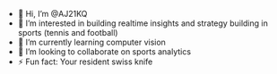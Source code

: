 - 👋 Hi, I’m @AJ21KQ
- 👀 I’m interested in building realtime insights and strategy building in sports (tennis and football)
- 🌱 I’m currently learning computer vision
- 💞️ I’m looking to collaborate on sports analytics
- ⚡ Fun fact: Your resident swiss knife

<!---
AJ21KQ/AJ21KQ is a ✨ special ✨ repository because its `README.md` (this file) appears on your GitHub profile.
You can click the Preview link to take a look at your changes.
--->
